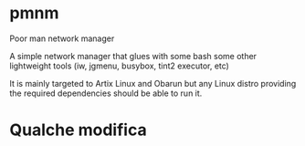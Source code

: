 # pmnm
Poor man network manager

A simple network manager that glues with some bash some other lightweight tools (iw, jgmenu, busybox, tint2 executor, etc)

It is mainly targeted to Artix Linux and Obarun but any Linux distro providing the required dependencies should be able to run it.

# Qualche modifica

